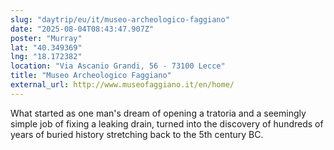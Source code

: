 ```yaml
---
slug: "daytrip/eu/it/museo-archeologico-faggiano"
date: "2025-08-04T08:43:47.907Z"
poster: "Murray"
lat: "40.349369"
lng: "18.172382"
location: "Via Ascanio Grandi, 56 - 73100 Lecce"
title: "Museo Archeologico Faggiano"
external_url: http://www.museofaggiano.it/en/home/
---
```

What started as one man's dream of opening a tratoria and a seemingly simple job of fixing a leaking drain, turned into the discovery of hundreds of years of buried history stretching back to the 5th century BC.